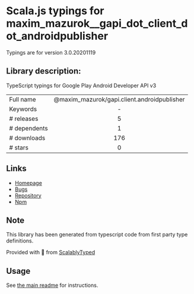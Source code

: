 
# Scala.js typings for maxim_mazurok__gapi_dot_client_dot_androidpublisher

Typings are for version 3.0.20201119

## Library description:
TypeScript typings for Google Play Android Developer API v3

|                    |                 |
| ------------------ | :-------------: |
| Full name          | @maxim_mazurok/gapi.client.androidpublisher |
| Keywords           | - |
| # releases         | 5 |
| # dependents       | 1 |
| # downloads        | 176 |
| # stars            | 0 |

## Links
- [Homepage](https://github.com/Maxim-Mazurok/google-api-typings-generator#readme)
- [Bugs](https://github.com/Maxim-Mazurok/google-api-typings-generator/issues)
- [Repository](https://github.com/Maxim-Mazurok/google-api-typings-generator)
- [Npm](https://www.npmjs.com/package/%40maxim_mazurok%2Fgapi.client.androidpublisher)
    


## Note
This library has been generated from typescript code from first party type definitions.

Provided with :purple_heart: from [ScalablyTyped](https://github.com/oyvindberg/ScalablyTyped)

## Usage
See [the main readme](../../readme.md) for instructions.


